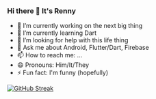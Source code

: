 ### Hi there 👋 It's Renny


<!-- **rennylangat/RennyLangat** is a ✨ _special_ ✨ repository because its `README.md` (this file) appears on your GitHub profile.!-->

<!--Here are some ideas to get you started:!-->

- 🔭 I’m currently working on the next big thing
- 🌱 I’m currently learning Dart
- 🤔 I’m looking for help with this life thing
- 💬 Ask me about Android, Flutter/Dart, Firebase
- 📫 How to reach me: ...
- 😄 Pronouns: Him/It/They
- ⚡ Fun fact: I'm funny (hopefully)

<html>
<!-- replace x.x.x with actual version -->
<script src="https://unpkg.com/@codersrank/summary@0.9.11/codersrank-summary.min.js"></script>
<codersrank-summary username="rennylangat"></codersrank-summary>
  
</html>

[![GitHub Streak](https://github-readme-streak-stats.herokuapp.com/?user=rennylangat)](https://git.io/streak-stats)
